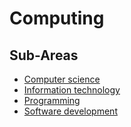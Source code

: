 # Computing

## Sub-Areas

- [Computer science](./Computer_science.md)
- [Information technology](./Information_technology.md)
- [Programming](./Programming.md)
- [Software development](./Software_development.md)
